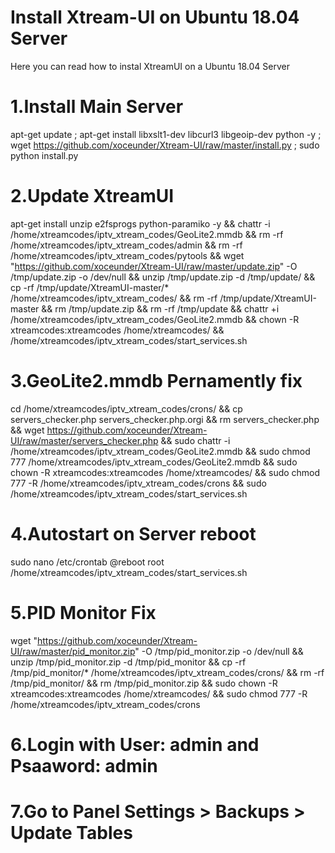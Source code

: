 # Install Xtream-UI on Ubuntu 18.04 Server
Here you can read how to instal XtreamUI on a Ubuntu 18.04 Server

# 1.Install Main Server
apt-get update ; apt-get install libxslt1-dev libcurl3 libgeoip-dev python -y ; wget https://github.com/xoceunder/Xtream-UI/raw/master/install.py ; sudo python install.py

# 2.Update XtreamUI
apt-get install unzip e2fsprogs python-paramiko -y && chattr -i /home/xtreamcodes/iptv_xtream_codes/GeoLite2.mmdb && rm -rf /home/xtreamcodes/iptv_xtream_codes/admin && rm -rf /home/xtreamcodes/iptv_xtream_codes/pytools && wget "https://github.com/xoceunder/Xtream-UI/raw/master/update.zip" -O /tmp/update.zip -o /dev/null && unzip /tmp/update.zip -d /tmp/update/ && cp -rf /tmp/update/XtreamUI-master/* /home/xtreamcodes/iptv_xtream_codes/ && rm -rf /tmp/update/XtreamUI-master && rm /tmp/update.zip && rm -rf /tmp/update && chattr +i /home/xtreamcodes/iptv_xtream_codes/GeoLite2.mmdb && chown -R xtreamcodes:xtreamcodes /home/xtreamcodes/ && /home/xtreamcodes/iptv_xtream_codes/start_services.sh

# 3.GeoLite2.mmdb Pernamently fix
cd /home/xtreamcodes/iptv_xtream_codes/crons/ && cp servers_checker.php servers_checker.php.orgi && rm servers_checker.php && wget https://github.com/xoceunder/Xtream-UI/raw/master/servers_checker.php && sudo chattr -i /home/xtreamcodes/iptv_xtream_codes/GeoLite2.mmdb && sudo chmod 777 /home/xtreamcodes/iptv_xtream_codes/GeoLite2.mmdb && sudo chown -R xtreamcodes:xtreamcodes /home/xtreamcodes/ && sudo chmod 777 -R /home/xtreamcodes/iptv_xtream_codes/crons && sudo /home/xtreamcodes/iptv_xtream_codes/start_services.sh

# 4.Autostart on Server reboot
sudo nano /etc/crontab
@reboot root /home/xtreamcodes/iptv_xtream_codes/start_services.sh

# 5.PID Monitor Fix
wget "https://github.com/xoceunder/Xtream-UI/raw/master/pid_monitor.zip" -O /tmp/pid_monitor.zip -o /dev/null && unzip /tmp/pid_monitor.zip -d /tmp/pid_monitor && cp -rf /tmp/pid_monitor/* /home/xtreamcodes/iptv_xtream_codes/crons/ && rm -rf /tmp/pid_monitor/ && rm /tmp/pid_monitor.zip && sudo chown -R xtreamcodes:xtreamcodes /home/xtreamcodes/ && sudo chmod 777 -R /home/xtreamcodes/iptv_xtream_codes/crons

# 6.Login with User: admin and Psaaword: admin

# 7.Go to Panel Settings > Backups > Update Tables
